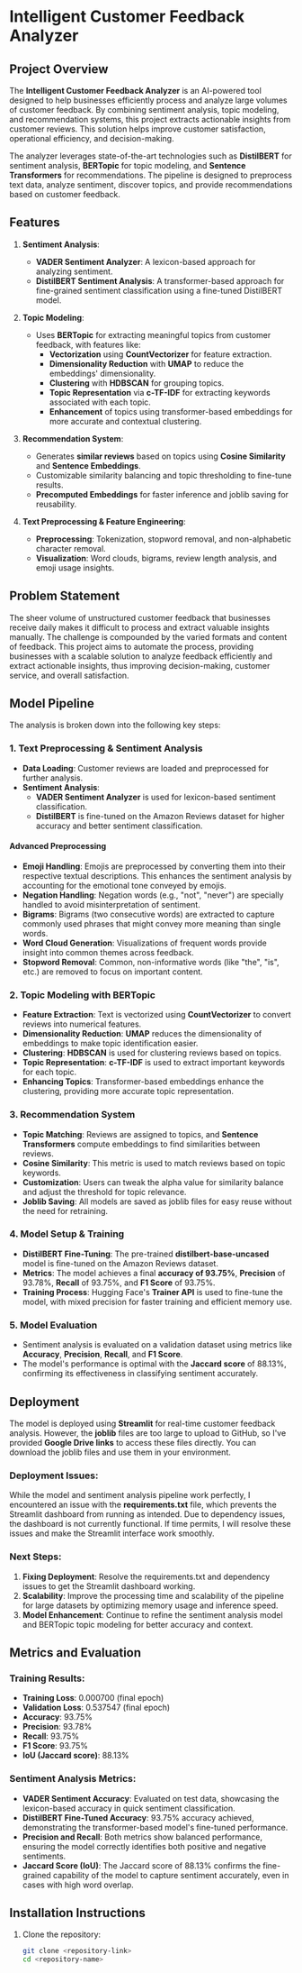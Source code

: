 # Intelligent Customer Feedback Analyzer

## **Project Overview**
The **Intelligent Customer Feedback Analyzer** is an AI-powered tool designed to help businesses efficiently process and analyze large volumes of customer feedback. By combining sentiment analysis, topic modeling, and recommendation systems, this project extracts actionable insights from customer reviews. This solution helps improve customer satisfaction, operational efficiency, and decision-making.

The analyzer leverages state-of-the-art technologies such as **DistilBERT** for sentiment analysis, **BERTopic** for topic modeling, and **Sentence Transformers** for recommendations. The pipeline is designed to preprocess text data, analyze sentiment, discover topics, and provide recommendations based on customer feedback.

## **Features**
1. **Sentiment Analysis**:
   - **VADER Sentiment Analyzer**: A lexicon-based approach for analyzing sentiment.
   - **DistilBERT Sentiment Analysis**: A transformer-based approach for fine-grained sentiment classification using a fine-tuned DistilBERT model.
   
2. **Topic Modeling**:
   - Uses **BERTopic** for extracting meaningful topics from customer feedback, with features like:
     - **Vectorization** using **CountVectorizer** for feature extraction.
     - **Dimensionality Reduction** with **UMAP** to reduce the embeddings' dimensionality.
     - **Clustering** with **HDBSCAN** for grouping topics.
     - **Topic Representation** via **c-TF-IDF** for extracting keywords associated with each topic.
     - **Enhancement** of topics using transformer-based embeddings for more accurate and contextual clustering.

3. **Recommendation System**:
   - Generates **similar reviews** based on topics using **Cosine Similarity** and **Sentence Embeddings**.
   - Customizable similarity balancing and topic thresholding to fine-tune results.
   - **Precomputed Embeddings** for faster inference and joblib saving for reusability.

4. **Text Preprocessing & Feature Engineering**:
   - **Preprocessing**: Tokenization, stopword removal, and non-alphabetic character removal.
   - **Visualization**: Word clouds, bigrams, review length analysis, and emoji usage insights.

## **Problem Statement**
The sheer volume of unstructured customer feedback that businesses receive daily makes it difficult to process and extract valuable insights manually. The challenge is compounded by the varied formats and content of feedback. This project aims to automate the process, providing businesses with a scalable solution to analyze feedback efficiently and extract actionable insights, thus improving decision-making, customer service, and overall satisfaction.

## **Model Pipeline**
The analysis is broken down into the following key steps:

### 1. **Text Preprocessing & Sentiment Analysis**
   - **Data Loading**: Customer reviews are loaded and preprocessed for further analysis.
   - **Sentiment Analysis**: 
     - **VADER Sentiment Analyzer** is used for lexicon-based sentiment classification.
     - **DistilBERT** is fine-tuned on the Amazon Reviews dataset for higher accuracy and better sentiment classification.

#### **Advanced Preprocessing**
   - **Emoji Handling**: Emojis are preprocessed by converting them into their respective textual descriptions. This enhances the sentiment analysis by accounting for the emotional tone conveyed by emojis.
   - **Negation Handling**: Negation words (e.g., "not", "never") are specially handled to avoid misinterpretation of sentiment.
   - **Bigrams**: Bigrams (two consecutive words) are extracted to capture commonly used phrases that might convey more meaning than single words.
   - **Word Cloud Generation**: Visualizations of frequent words provide insight into common themes across feedback.
   - **Stopword Removal**: Common, non-informative words (like "the", "is", etc.) are removed to focus on important content.

### 2. **Topic Modeling with BERTopic**
   - **Feature Extraction**: Text is vectorized using **CountVectorizer** to convert reviews into numerical features.
   - **Dimensionality Reduction**: **UMAP** reduces the dimensionality of embeddings to make topic identification easier.
   - **Clustering**: **HDBSCAN** is used for clustering reviews based on topics.
   - **Topic Representation**: **c-TF-IDF** is used to extract important keywords for each topic.
   - **Enhancing Topics**: Transformer-based embeddings enhance the clustering, providing more accurate topic representation.

### 3. **Recommendation System**
   - **Topic Matching**: Reviews are assigned to topics, and **Sentence Transformers** compute embeddings to find similarities between reviews.
   - **Cosine Similarity**: This metric is used to match reviews based on topic keywords.
   - **Customization**: Users can tweak the alpha value for similarity balance and adjust the threshold for topic relevance.
   - **Joblib Saving**: All models are saved as joblib files for easy reuse without the need for retraining.

### 4. **Model Setup & Training**
   - **DistilBERT Fine-Tuning**: The pre-trained **distilbert-base-uncased** model is fine-tuned on the Amazon Reviews dataset.
   - **Metrics**: The model achieves a final **accuracy of 93.75%**, **Precision** of 93.78%, **Recall** of 93.75%, and **F1 Score** of 93.75%.
   - **Training Process**: Hugging Face's **Trainer API** is used to fine-tune the model, with mixed precision for faster training and efficient memory use.

### 5. **Model Evaluation**
   - Sentiment analysis is evaluated on a validation dataset using metrics like **Accuracy**, **Precision**, **Recall**, and **F1 Score**.
   - The model's performance is optimal with the **Jaccard score** of 88.13%, confirming its effectiveness in classifying sentiment accurately.

## **Deployment**
The model is deployed using **Streamlit** for real-time customer feedback analysis. However, the **joblib** files are too large to upload to GitHub, so I've provided **Google Drive links** to access these files directly. You can download the joblib files and use them in your environment.

### **Deployment Issues**:
While the model and sentiment analysis pipeline work perfectly, I encountered an issue with the **requirements.txt** file, which prevents the Streamlit dashboard from running as intended. Due to dependency issues, the dashboard is not currently functional. If time permits, I will resolve these issues and make the Streamlit interface work smoothly.

### **Next Steps**:
1. **Fixing Deployment**: Resolve the requirements.txt and dependency issues to get the Streamlit dashboard working.
2. **Scalability**: Improve the processing time and scalability of the pipeline for large datasets by optimizing memory usage and inference speed.
3. **Model Enhancement**: Continue to refine the sentiment analysis model and BERTopic topic modeling for better accuracy and context.

## **Metrics and Evaluation**

### **Training Results**:
- **Training Loss**: 0.000700 (final epoch)
- **Validation Loss**: 0.537547 (final epoch)
- **Accuracy**: 93.75%
- **Precision**: 93.78%
- **Recall**: 93.75%
- **F1 Score**: 93.75%
- **IoU (Jaccard score)**: 88.13%

### **Sentiment Analysis Metrics**:
- **VADER Sentiment Accuracy**: Evaluated on test data, showcasing the lexicon-based accuracy in quick sentiment classification.
- **DistilBERT Fine-Tuned Accuracy**: 93.75% accuracy achieved, demonstrating the transformer-based model's fine-tuned performance.
- **Precision and Recall**: Both metrics show balanced performance, ensuring the model correctly identifies both positive and negative sentiments.
- **Jaccard Score (IoU)**: The Jaccard score of 88.13% confirms the fine-grained capability of the model to capture sentiment accurately, even in cases with high word overlap.

## **Installation Instructions**
1. Clone the repository:
   ```bash
   git clone <repository-link>
   cd <repository-name>
